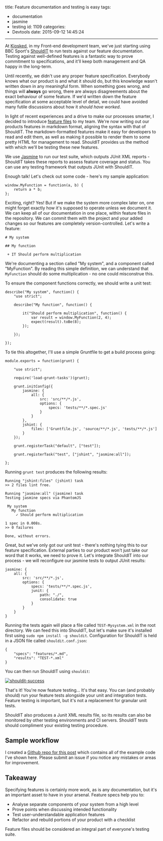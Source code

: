 title: Feature documentation and testing is easy
tags:
  - documentation
  - jasmine
  - testing
id: 1109
categories:
  - Devtools
date: 2015-09-12 14:45:24
---

At [Kiosked](http://www.kiosked.com/), in my Front-end development team, we've just starting using BBC Sport's [ShouldIT](http://bbc-sport.github.io/ShouldIT/) to run tests against our feature documentation. Testing against well-defined features is a fantastic way to prove commitment to specifications, and it'll keep both management and QA happy in the long-term.

Until recently, we didn't use any proper feature specification. Everybody knows what our product is and what it should do, but this knowledge wasn't written down in any meaningful form. When something goes wrong, and things will **always** go wrong, there are always disagreements about the exact behaviour of some feature. If we'd written down the feature specification at some acceptable level of detail, we could have avoided many futile discussions about how it _should have worked_.

In light of recent experiences and a drive to make our processes smarter, I decided to introduce [feature files](http://trelford.com/blog/post/Feature.aspx) to my team. We're now writing out our products features in markdown format, aligning the syntax with that of ShouldIT. The markdown-formatted features make it easy for developers to read and edit them, as well as making it possible to render them to some pretty HTML for management to read. ShouldIT provides us the method with which we'll be testing these new features.

We use [Jasmine](http://jasmine.github.io/) to run our test suite, which outputs JUnit XML reports - ShouldIT takes these reports to assess feature coverage and status. You can use any testing framework that outputs JUnit with ShouldIT.

Enough talk! Let's check out some code - here's my sample application:

```
window.MyFunction = function(a, b) {
    return a * b;
};
```

Exciting, right? Yes! But if we make the system more complex later on, one might forget exactly how it's supposed to operate unless we document it. We can keep all of our documentation in one place, within feature files in the repository. We can commit them with the project and your added changes so our features are completely version-controlled. Let's write a feature:

```
# My system

## My function

 + IT Should perform multiplication
```

We're documenting a section called "My system", and a component called "MyFunction". By reading this simple definition, we can understand that `MyFunction` should do some multiplication - no one could misconstrue this.

To ensure the component functions correctly, we should write a unit test:

```
describe("My system", function() {
    "use strict";

    describe("My function", function() {

        it("Should perform multiplication", function() {
            var result = window.MyFunction(2, 4);
            expect(result).toBe(8);
        });

    });

});
```

To tie this altogether, I'll use a simple Gruntfile to get a build process going:

```
module.exports = function(grunt) {

    "use strict";

    require('load-grunt-tasks')(grunt);

    grunt.initConfig({
        jasmine: {
            all: {
                src: 'src/**/*.js',
                options: {
                    specs: 'tests/**/*.spec.js'
                }
            }
        },
        jshint: {
            files: ['Gruntfile.js', 'source/**/*.js', 'tests/**/*.js']
        }
    });

    grunt.registerTask("default", ["test"]);

    grunt.registerTask("test", ["jshint", "jasmine:all"]);

};
```

Running `grunt test` produces the following results:

```
Running "jshint:files" (jshint) task
>> 2 files lint free.

Running "jasmine:all" (jasmine) task
Testing jasmine specs via PhantomJS

 My system
   My function
     ✓ Should perform multiplication

1 spec in 0.008s.
>> 0 failures

Done, without errors.
```

Great, but we've only got our unit test - there's nothing tying this to our feature specification. External parties to our product won't just take our word that it works, we need to prove it. Let's integrate ShouldIT into our process - we will reconfigure our jasmine tests to output JUnit results:

```
jasmine: {
    all: {
        src: 'src/**/*.js',
        options: {
            specs: 'tests/**/*.spec.js',
            junit: {
                path: "./",
                consolidate: true
            }
        }
    }
}
```

Running the tests again will place a file called `TEST-Mysystem.xml` in the root directory. We can feed this into ShouldIT, but let's make sure it's installed first using `sudo npm install -g shouldit`. Configuration for ShouldIT is held in a JSON file called `shouldit.conf.json`:

```
{
    "specs": "features/*.md",
    "results": "TEST-*.xml"
}
```

You can then run ShouldIT using `shouldit`:

[![shouldit-success](http://perrymitchell.net/wp-content/uploads/2015/09/Screen-Shot-2015-09-12-at-2.20.22-pm.png)](http://perrymitchell.net/wp-content/uploads/2015/09/Screen-Shot-2015-09-12-at-2.20.22-pm.png)

That's it! You're now feature testing... It's that easy. You can (and probably should) run your feature tests alongside your unit and integration tests. Feature testing is important, but it's not a replacement for granular unit tests.

ShouldIT also produces a Junit XML results file, so its results can also be monitored by other testing environments and CI servers. ShouldIT tests should compliment your existing testing procedure.

## Sample workflow

I created a [Github repo for this post](https://github.com/perry-mitchell/sample-shouldit-testing) which contains all of the example code I've shown here. Please submit an issue if you notice any mistakes or areas for improvement.

## Takeaway

Specifying features is certainly more work, as is any documentation, but it's an important asset to have in your arsenal. Feature specs help you to:

*   Analyse separate components of your system from a high level
*   Prove points when discussing intended functionality
*   Test user-understandable application features
*   Refactor and rebuild portions of your product with a checklist

Feature files should be considered an integral part of everyone's testing suite.